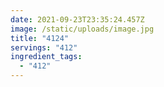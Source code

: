```yaml
---
date: 2021-09-23T23:35:24.457Z
image: /static/uploads/image.jpg
title: "4124"
servings: "412"
ingredient_tags:
  - "412"
---
```

